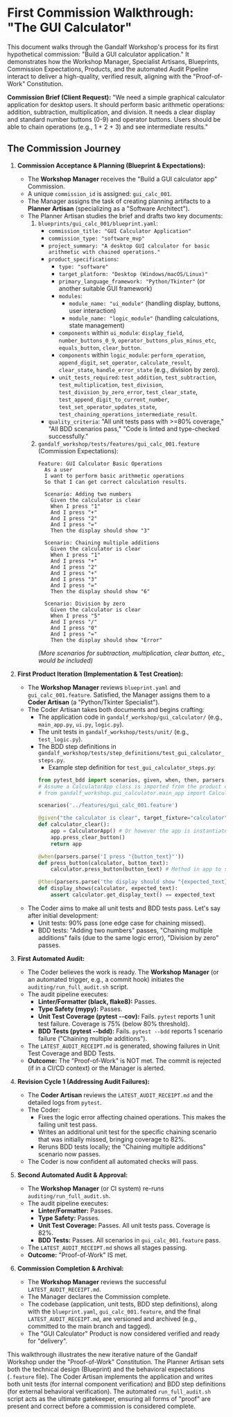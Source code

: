 # First Commission Walkthrough: "The GUI Calculator"

This document walks through the Gandalf Workshop's process for its first hypothetical commission: "Build a GUI calculator application." It demonstrates how the Workshop Manager, Specialist Artisans, Blueprints, Commission Expectations, Products, and the automated Audit Pipeline interact to deliver a high-quality, verified result, aligning with the "Proof-of-Work" Constitution.

**Commission Brief (Client Request):** "We need a simple graphical calculator application for desktop users. It should perform basic arithmetic operations: addition, subtraction, multiplication, and division. It needs a clear display and standard number buttons (0-9) and operator buttons. Users should be able to chain operations (e.g., 1 + 2 + 3) and see intermediate results."

## The Commission Journey

1.  **Commission Acceptance & Planning (Blueprint & Expectations):**
    *   The **Workshop Manager** receives the "Build a GUI calculator app" Commission.
    *   A unique `commission_id` is assigned: `gui_calc_001`.
    *   The Manager assigns the task of creating planning artifacts to a **Planner Artisan** (specializing as a "Software Architect").
    *   The Planner Artisan studies the brief and drafts two key documents:
        1.  `blueprints/gui_calc_001/blueprint.yaml`:
            *   `commission_title: "GUI Calculator Application"`
            *   `commission_type: "software_mvp"`
            *   `project_summary: "A desktop GUI calculator for basic arithmetic with chained operations."`
            *   `product_specifications`:
                *   `type: "software"`
                *   `target_platform: "Desktop (Windows/macOS/Linux)"`
                *   `primary_language_framework: "Python/Tkinter"` (or another suitable GUI framework)
                *   `modules`:
                    *   `module_name: "ui_module"` (handling display, buttons, user interaction)
                    *   `module_name: "logic_module"` (handling calculations, state management)
                *   `components` within `ui_module`: `display_field`, `number_buttons_0_9`, `operator_buttons_plus_minus_etc`, `equals_button`, `clear_button`.
                *   `components` within `logic_module`: `perform_operation`, `append_digit`, `set_operator`, `calculate_result`, `clear_state`, `handle_error_state` (e.g., division by zero).
                *   `unit_tests_required`: `test_addition`, `test_subtraction`, `test_multiplication`, `test_division`, `test_division_by_zero_error`, `test_clear_state`, `test_append_digit_to_current_number`, `test_set_operator_updates_state`, `test_chaining_operations_intermediate_result`.
            *   `quality_criteria`: "All unit tests pass with >=80% coverage," "All BDD scenarios pass," "Code is linted and type-checked successfully."
        2.  `gandalf_workshop/tests/features/gui_calc_001.feature` (Commission Expectations):
            ```gherkin
            Feature: GUI Calculator Basic Operations
              As a user
              I want to perform basic arithmetic operations
              So that I can get correct calculation results.

              Scenario: Adding two numbers
                Given the calculator is clear
                When I press "1"
                And I press "+"
                And I press "2"
                And I press "="
                Then the display should show "3"

              Scenario: Chaining multiple additions
                Given the calculator is clear
                When I press "1"
                And I press "+"
                And I press "2"
                And I press "+"
                And I press "3"
                And I press "="
                Then the display should show "6"

              Scenario: Division by zero
                Given the calculator is clear
                When I press "5"
                And I press "/"
                And I press "0"
                And I press "="
                Then the display should show "Error"
            ```
            *(More scenarios for subtraction, multiplication, clear button, etc., would be included)*

2.  **First Product Iteration (Implementation & Test Creation):**
    *   The **Workshop Manager** reviews `blueprint.yaml` and `gui_calc_001.feature`. Satisfied, the Manager assigns them to a **Coder Artisan** (a "Python/Tkinter Specialist").
    *   The Coder Artisan takes both documents and begins crafting:
        *   The application code in `gandalf_workshop/gui_calculator/` (e.g., `main_app.py`, `ui.py`, `logic.py`).
        *   The unit tests in `gandalf_workshop/tests/unit/` (e.g., `test_logic.py`).
        *   The BDD step definitions in `gandalf_workshop/tests/step_definitions/test_gui_calculator_steps.py`.
            *   Example step definition for `test_gui_calculator_steps.py`:
            ```python
            from pytest_bdd import scenarios, given, when, then, parsers
            # Assume a CalculatorApp class is imported from the product code
            # from gandalf_workshop.gui_calculator.main_app import CalculatorApp # Or similar

            scenarios('../features/gui_calc_001.feature')

            @given("the calculator is clear", target_fixture="calculator")
            def calculator_clear():
                app = CalculatorApp() # Or however the app is instantiated
                app.press_clear_button()
                return app

            @when(parsers.parse('I press "{button_text}"'))
            def press_button(calculator, button_text):
                calculator.press_button(button_text) # Method in app to simulate button press

            @then(parsers.parse('the display should show "{expected_text}"'))
            def display_shows(calculator, expected_text):
                assert calculator.get_display_text() == expected_text
            ```
    *   The Coder aims to make all unit tests and BDD tests pass. Let's say after initial development:
        *   Unit tests: 90% pass (one edge case for chaining missed).
        *   BDD tests: "Adding two numbers" passes, "Chaining multiple additions" fails (due to the same logic error), "Division by zero" passes.

3.  **First Automated Audit:**
    *   The Coder believes the work is ready. The **Workshop Manager** (or an automated trigger, e.g., a commit hook) initiates the `auditing/run_full_audit.sh` script.
    *   The audit pipeline executes:
        *   **Linter/Formatter (black, flake8):** Passes.
        *   **Type Safety (mypy):** Passes.
        *   **Unit Test Coverage (pytest --cov):** Fails. `pytest` reports 1 unit test failure. Coverage is 75% (below 80% threshold).
        *   **BDD Tests (pytest --bdd):** Fails. `pytest --bdd` reports 1 scenario failure ("Chaining multiple additions").
    *   The `LATEST_AUDIT_RECEIPT.md` is generated, showing failures in Unit Test Coverage and BDD Tests.
    *   **Outcome:** The "Proof-of-Work" is NOT met. The commit is rejected (if in a CI/CD context) or the Manager is alerted.

4.  **Revision Cycle 1 (Addressing Audit Failures):**
    *   The **Coder Artisan** reviews the `LATEST_AUDIT_RECEIPT.md` and the detailed logs from `pytest`.
    *   The Coder:
        *   Fixes the logic error affecting chained operations. This makes the failing unit test pass.
        *   Writes an additional unit test for the specific chaining scenario that was initially missed, bringing coverage to 82%.
        *   Reruns BDD tests locally; the "Chaining multiple additions" scenario now passes.
    *   The Coder is now confident all automated checks will pass.

5.  **Second Automated Audit & Approval:**
    *   The **Workshop Manager** (or CI system) re-runs `auditing/run_full_audit.sh`.
    *   The audit pipeline executes:
        *   **Linter/Formatter:** Passes.
        *   **Type Safety:** Passes.
        *   **Unit Test Coverage:** Passes. All unit tests pass. Coverage is 82%.
        *   **BDD Tests:** Passes. All scenarios in `gui_calc_001.feature` pass.
    *   The `LATEST_AUDIT_RECEIPT.md` shows all stages passing.
    *   **Outcome:** "Proof-of-Work" IS met.

6.  **Commission Completion & Archival:**
    *   The **Workshop Manager** reviews the successful `LATEST_AUDIT_RECEIPT.md`.
    *   The Manager declares the Commission complete.
    *   The codebase (application, unit tests, BDD step definitions), along with the `blueprint.yaml`, `gui_calc_001.feature`, and the final `LATEST_AUDIT_RECEIPT.md`, are versioned and archived (e.g., committed to the main branch and tagged).
    *   The "GUI Calculator" Product is now considered verified and ready for "delivery".

This walkthrough illustrates the new iterative nature of the Gandalf Workshop under the "Proof-of-Work" Constitution. The Planner Artisan sets both the technical design (Blueprint) and the behavioral expectations (`.feature` file). The Coder Artisan implements the application and writes both unit tests (for internal component verification) and BDD step definitions (for external behavioral verification). The automated `run_full_audit.sh` script acts as the ultimate gatekeeper, ensuring all forms of "proof" are present and correct before a commission is considered complete.
